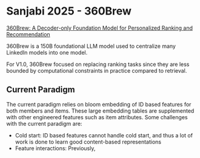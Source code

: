 # Sanjabi 2025 - 360Brew

[360Brew: A Decoder-only Foundation Model for Personalized Ranking and Recommendation](https://arxiv.org/pdf/2501.16450)

360Brew is a 150B foundational LLM model used to centralize many LinkedIn models into one model.

For V1.0, 360Brew focused on replacing ranking tasks since they are less bounded by computational constraints in practice compared to retrieval. 

## Current Paradigm

The current paradigm relies on bloom embedding of ID based features for both members and items. These large embedding tables are supplemented with other engineered features such as item attributes. Some challenges with the current paradigm are:
- Cold start: ID based features cannot handle cold start, and thus a lot of work is done to learn good content-based representations
- Feature interactions: Previously, 
